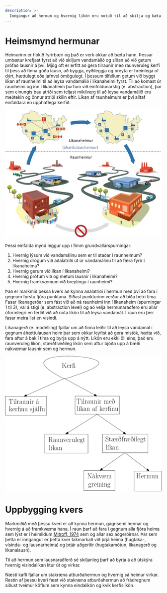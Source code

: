 ```yaml
---
description: >-
  Inngangur að hermun og hvernig líkön eru notuð til að skilja og bæta flókin kerfi.
---
```


# Heimsmynd hermunar

Heimurinn er flókið fyrirbæri og það er verk okkar að bæta hann. Þessar umbætur krefjast fyrst að við skiljum vandamálið og síðan að við getum prófað lausnir á því. Mjög oft er erfitt að gera tilraunir með raunveruleg kerfi til þess að finna góða lausn, að byggja, eyðileggja og breyta er hreinlega of dýrt, hættulegt eða jafnvel ómögulegt. Í þessum tilfellum getum við byggt líkan af raunheimi til að leysa vandamálið í líkanaheimi fyrst. Til að komast úr raunheimi og inn í líkanaheim þurfum við einföldunarstig (e. abstraction), þar sem einungis þau atriði sem teljast mikilvæg til að leysa vandamálið eru meðtekin og önnur atriði skilin eftir. Líkan af raunheimum er því alltaf einfaldara en upphaflega kerfið.

![Raunheimur og líkanaheimur - þýðing höfundar úr Borshchev, 2013.](figs/Likanaheimur-raunheimur.jpg)

Þessi einfalda mynd leggur upp í fimm grundvallarspurningar: 
1. Hvernig lýsum við vandamálinu sem er til staðar í raunheimum?
2. Hvernig drögum við aðalatriði út úr vandamálinu til að færa fyrir í líkanaheima?
3. Hvernig gerum við líkan í líkanaheimi?
4. Hvernig prófum við og metum lausnir í líkanaheimi?
5. Hvernig framkvæmum við breytingu í raunheimi?

Það er markmið þessa kvers að kynna aðalatriði í hermun með því að fara í gegnum fyrstu fjóra punktana. Síðast punkturinn verður að bíða betri tíma. Fasar líkanagerðar sem fást við að ná raunheimi inn í líkanaheim (spurningar 1 til 3), val á stigi (e. abstraction level) og að velja hermunaraðferð eru allar óformlegri en ferlið við að nota líkön til að leysa vandamál. Í raun eru þeir fasar meira list en vísindi.

Líkanagerð (e. modelling) fjallar um að finna leiðir til að leysa vandamál í gegnum áhættulausan heim þar sem okkur leyfist að gera mistök, hætta við, fara aftur á bak í tíma og byrja upp á nýtt. Líkön eru ekki öll eins; það eru raunveruleg líkön, stærðfræðileg líkön sem aftur bjóða upp á bæði nákvæmar lausnir sem og hermun.

![Tilraunir á kerfi: kerfið sjálft vs. líkan - þýðing höfundar úr Law, 2007.](figs/study_system.png)

# Uppbygging kvers

Markmiðið með þessu kveri er að kynna hermun, gagnsemi hennar og hvernig á að framkvæma hana. Í raun þarf að fara í gegnum alla fjóra heima sem lýst er í heimildum [Mitroff, 1974](#refs) sem og allar sex aðgerðirnar. Þar sem þetta er inngangur er þetta kver takmarkað við þrjá heima (hugtaka-, vísinda- og lausnarheima) og þrjár aðgerðir (hugtakamótun, líkanagerð og líkanalausn). 

Til að hermun sem lausnaraðferð sé skiljanleg þarf að byrja á að útskýra hvernig vísindalíkan lítur út og virkar.

Næsti kafli fjallar um stakræna atburðahermun og hvernig sá heimur virkar. Restin af þessu kveri fæst við stakræna atburðahermun að frádregnum síðust tveimur köflum sem kynna eindalíkön og kvik kerfislíkön.
